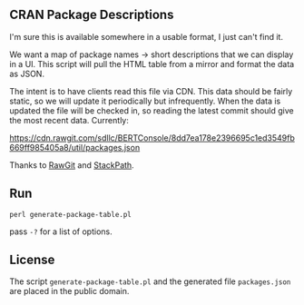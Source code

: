 
CRAN Package Descriptions
-------------------------

I'm sure this is available somewhere in a usable format, I just can't find it.

We want a map of package names -> short descriptions that we can display in a
UI.  This script will pull the HTML table from a mirror and format the data as 
JSON.  

The intent is to have clients read this file via CDN.  This data should be 
fairly static, so we will update it periodically but infrequently.  When the 
data is updated the file will be checked in, so reading the latest commit 
should give the most recent data.  Currently:

https://cdn.rawgit.com/sdllc/BERTConsole/8dd7ea178e2396695c1ed3549fb669ff985405a8/util/packages.json

Thanks to [RawGit][1] and [StackPath][2].

Run
---

```
perl generate-package-table.pl
```

pass `-?` for a list of options.

License
-------

The script `generate-package-table.pl` and the generated file `packages.json` 
are placed in the public domain.

[1]: https://rawgit.com/
[2]: https://stackpath.com/